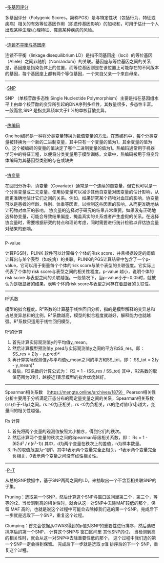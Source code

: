 -[多基因评分](https://zhuanlan.zhihu.com/p/368701300)

多基因评分（Polygenic Scores，简称PGS）是与特定性状（包括行为、特征或疾病）相关的有效等位基因作用（即遗传基因影响）的加权和，可用于估计一个人出现某种生理/心理特征、罹患某种疾病的风险。

----------
-[连锁不平衡与基因座](https://gwaslab.org/2021/04/04/%e8%bf%9e%e9%94%81%e4%b8%8d%e5%b9%b3%e8%a1%a1-linkage-disequilibrium-ld/)

连锁不平衡（linkage disequilibrium LD）是指不同基因座（loci）的等位基因（Allele）之间非随机（Nonrandom）的关联。基因座与等位基因之间的关系是，基因座是指染色体上的位置，而等位基因则是在该位置上可能存在的不同版本的基因，每个基因座上都有两个等位基因，一个来自父亲一个来自母亲。


----------
-[SNP](https://zhuanlan.zhihu.com/p/45883568)

SNP （单核苷酸多态性 Single Nucleotide Polymorphism）主要是指在基因组水平上由单个核苷酸的变异所引起的DNA序列多样性，其数量很多，多态性丰富。一般而言,SNP 是指变异频率大于1 %的单核苷酸变异。

----------
-[热编码](https://zhuanlan.zhihu.com/p/134495345)

One hot编码是一种将分类变量转换为数值变量的方法。在热编码中，每个分类变量被转换为一个新的二进制变量，其中只有一个变量的值为1，其余变量的值为0。这个被编码的变量的值决定了哪个二进制变量的值为1。热编码通常用于机器学习中的特征工程，以便将分类变量用于模型训练。文章中，热编码被用于将变异体编码为其基因型类别的存在或缺失

----------
-[协变量](https://zhuanlan.zhihu.com/p/159335088)



在回归分析中，协变量（Covariate）通常是一个连续的自变量，但它也可以是一个分类变量或二元变量。使用协变量可以减少其他自变量对因变量的估计影响，从而更准确地估计它们之间的关系。例如，如果研究某个药物对血压的影响，协变量可以是患者的年龄、性别、体重等因素，以控制这些因素的影响，从而更准确地估计药物对血压的影响。
协变量的选择对于研究的结果非常重要。如果没有正确地选择协变量，可能会导致结果偏差，掩盖真实的关系或者产生虚假的关系。在选择协变量时，需要根据研究的特点和理论考虑，同时需要进行统计检验以评估协变量对结果的影响。

----------
P-value




计算PGS时，PLINK 软件可以计算每个个体的Risk score，并且根据设定的阈值计算出与某个表型（如疾病）的关联。PLINK的PGS计算结果中包含了一个p-value，它可以用于衡量每个个体的risk score与某个表型的关联强度。它实际上代表了个体的 risk score与表型之间的相关性程度。p-value 越小，说明个体的risk score 与表型之间的关联越强。一般情况下，当p-value小于=0.05时，就被认为是极显著的结果，表明个体的risk score与表型之间存在着显著的关联性。

----------

R²系数

模型的拟合程度。R²系数的计算基于线性回归分析，指的是模型解释的变异总和占总变异总和的比例。R²系数越高，模型的拟合程度就越好，解释能力也就越强。R²系数只适用于线性回归模型。

R²的计算

 1. 首先计算实际观测值y的平均值y_mean。
 2. 然后计算模型预测值y_pred与实际观测值y之间的平方和SS_res，即： SS_res = Σ(y - y_pred)² 
 3. 再计算实际观测值y与平均值y_mean之间的平方和SS_tot，即： SS_tot = Σ(y - y_mean)² 
 4. 最后，R2系数的计算公式为： R2 = 1 - (SS_res / SS_tot) 其中，R2系数的取值范围为0到1，越接近1表示模型的拟合优度越好。
 
----------

Spearman相关系数
（https://mengte.online/archives/1879）
Pearson相关性分析主要用于分析满足正态分布的两定量变量之间的关系，Spearman相关系数(rs)介于-1与1之间，rs >0为正相关，rs <0为负相关。rs的绝对值(|rs|)越大，变量间的相关性越强。

Rs 计算
1. 首先将两个变量的观测值按照大小排序，得到它们的秩次。
2.  然后计算两个变量的秩次之间的Spearman等级相关系数，即： Rs = 1 - (6Σd² / n(n²-1)) 其中，d为两个变量在秩次上的差值，n为样本数量。
3. Rs的取值范围为-1到1，其中1表示两个变量完全正相关，-1表示两个变量完全负相关，0表示两个变量之间没有线性相关性。

----------
-[P+T](https://zhuanlan.zhihu.com/p/373217037)


从总的SNP数据中，基于SNP两两之间的LD，来抽取出一个不含互相关联SNP的子集。

Pruning：选取第一个SNP，然后计算这个SNP与窗口区间里第二个，第三个，等等的r2，当检测到高的相关性时，就会从这一对SNP中去除MAF较低的那个，保留 MAF 高的，也就是说这个过程中可能会去除掉我们选的第一个SNP。完成后下一步就是选取下一个SNP，重复这个过程。

Clumping：首先会依据从GWAS得到的p值对SNP的重要性进行排序，然后选取排序后的第一个SNP， 计算这个SNP与 窗口区间里 其他SNP的r2， 当检测到高的相关性时，就会从这一对SNP中去除重要性低的那个， 这个过程中我们选的第一个SNP一定会得到保留。 完成后下一步就是选取 p值 排序后的下一个 SNP，重复这个过程。

----------






